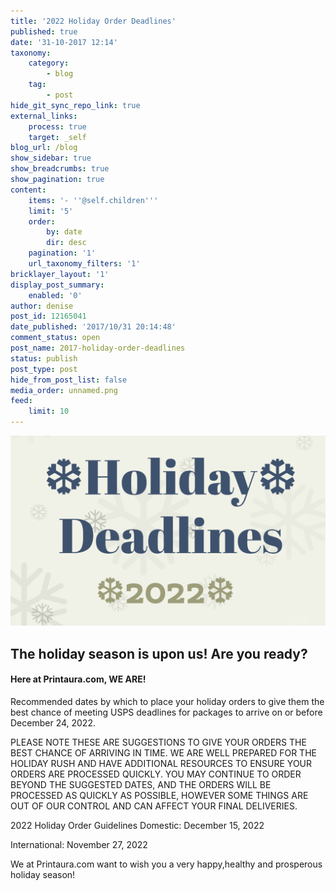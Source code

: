 ```yaml
---
title: '2022 Holiday Order Deadlines'
published: true
date: '31-10-2017 12:14'
taxonomy:
    category:
        - blog
    tag:
        - post
hide_git_sync_repo_link: true
external_links:
    process: true
    target: _self
blog_url: /blog
show_sidebar: true
show_breadcrumbs: true
show_pagination: true
content:
    items: '- ''@self.children'''
    limit: '5'
    order:
        by: date
        dir: desc
    pagination: '1'
    url_taxonomy_filters: '1'
bricklayer_layout: '1'
display_post_summary:
    enabled: '0'
author: denise
post_id: 12165041
date_published: '2017/10/31 20:14:48'
comment_status: open
post_name: 2017-holiday-order-deadlines
status: publish
post_type: post
hide_from_post_list: false
media_order: unnamed.png
feed:
    limit: 10
---
```


[![unnamed](unnamed.png "unnamed")](https://blog.printaura.com/blog/design-ideas/2022-holiday-order-deadlines)

## The holiday season is upon us! Are you ready? 
#### Here at Printaura.com, WE ARE! 


Recommended dates by which to place your holiday orders to give them the best chance of meeting USPS deadlines for packages to arrive on or before December 24, 2022.

PLEASE NOTE THESE ARE SUGGESTIONS TO GIVE YOUR ORDERS THE BEST CHANCE OF ARRIVING IN TIME. WE ARE WELL PREPARED FOR THE HOLIDAY RUSH AND HAVE ADDITIONAL RESOURCES TO ENSURE YOUR ORDERS ARE PROCESSED QUICKLY. YOU MAY CONTINUE TO ORDER BEYOND THE SUGGESTED DATES, AND THE ORDERS WILL BE PROCESSED AS QUICKLY AS POSSIBLE, HOWEVER SOME THINGS ARE OUT OF OUR CONTROL AND CAN AFFECT YOUR FINAL DELIVERIES.

2022 Holiday Order Guidelines
Domestic: December 15, 2022

 International: November 27, 2022

We at Printaura.com want to wish you a very happy,healthy and prosperous holiday season!
